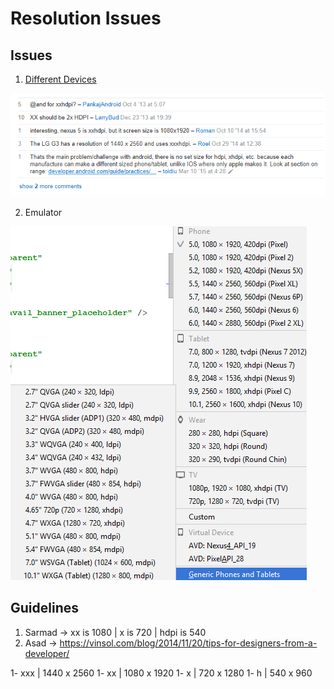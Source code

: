 # Resolution Issues

## Issues

1) [Different Devices](https://stackoverflow.com/a/13228830)

![Issue](https://github.com/testacnt145/NestRV/blob/master/Design/issue-resolution.PNG)

2) Emulator

![Issue](https://github.com/testacnt145/NestRV/blob/master/Design/Emulator.png)

## Guidelines
 1) Sarmad -> xx is 1080 | x is 720 | hdpi is 540
2) Asad -> https://vinsol.com/blog/2014/11/20/tips-for-designers-from-a-developer/


1- xxx | 1440 x 2560
1- xx  | 1080 x 1920
1- x   | 720  x 1280
1- h   | 540  x 960
